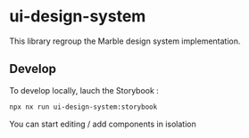 # ui-design-system

This library regroup the Marble design system implementation.

## Develop

To develop locally, lauch the Storybook :

```sh
npx nx run ui-design-system:storybook
```

You can start editing / add components in isolation
